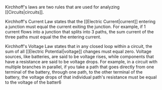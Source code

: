 Kirchhoff's laws are two rules that are used for analyzing [[Circuits|circuits]]. 

Kirchhoff's Current Law states that the [[Electric Current|current]] entering a junction must equal the current exiting the junction. For example, if 1 current flows into a junction that splits into 3 paths, the sum current of the three paths must equal the the entering current.

Kirchhoff's Voltage Law states that in any closed loop within a circuit, the sum of all [[Electric Potential|voltage]] changes must equal zero. Voltage sources, like batteries, are said to be voltage rises, while components that have a resistance are said to be voltage drops. For example, in a circuit with multiple branches in parallel, if you take a path that goes directly from one terminal of the battery, through one path, to the other terminal of the battery, the voltage drops of that individual path's resistance must be equal to the voltage of the batter6